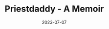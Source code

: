 ---
authors: Patricia Lockwood
books/tags:
- non-fiction
- memoir
- slay
date: 2023-07-07
params:
  isbn13: '9780399573262'
  year: '2018'
star_rating: 5
title: Priestdaddy - A Memoir
---